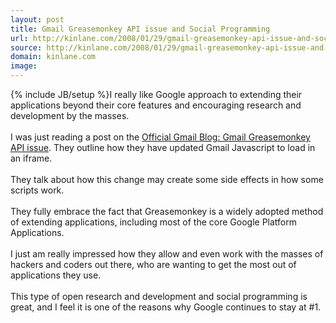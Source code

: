 ```yaml
---
layout: post
title: Gmail Greasemonkey API issue and Social Programming
url: http://kinlane.com/2008/01/29/gmail-greasemonkey-api-issue-and-social-programming/
source: http://kinlane.com/2008/01/29/gmail-greasemonkey-api-issue-and-social-programming/
domain: kinlane.com
image: 
---
```

{% include JB/setup %}I really like Google approach to extending their applications beyond their core features and encouraging research and development by the masses.<br /><br />I was just reading a post on the <a href="http://gmailblog.blogspot.com/2008/01/gmailgreasemonkey-api-issue.html">Official Gmail Blog: Gmail Greasemonkey API issue</a>.  They outline how they have updated Gmail Javascript to load in an iframe. <br /><br />They talk about how this change may create some side effects in how some scripts work.<br /><br />They fully embrace the fact that Greasemonkey is a widely adopted method of extending applications, including most of the core Google Platform Applications.<br /><br />I just am really impressed how they allow and even work with the masses of hackers and coders out there, who are wanting to get the most out of applications they use. <br /><br />This type of open research and development and social programming is great, and I feel it is one of the reasons why Google continues to stay at #1.